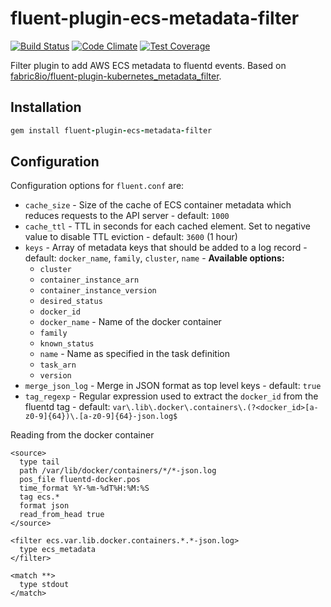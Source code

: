 # fluent-plugin-ecs-metadata-filter

[![Build Status](https://travis-ci.org/michaelgruber/fluent-plugin-ecs-metadata-filter.svg?branch=master)](https://travis-ci.org/michaelgruber/fluent-plugin-ecs-metadata-filter)
[![Code Climate](https://codeclimate.com/github/michaelgruber/fluent-plugin-ecs-metadata-filter/badges/gpa.svg)](https://codeclimate.com/github/michaelgruber/fluent-plugin-ecs-metadata-filter)
[![Test Coverage](https://codeclimate.com/github/michaelgruber/fluent-plugin-ecs-metadata-filter/badges/coverage.svg)](https://codeclimate.com/github/michaelgruber/fluent-plugin-ecs-metadata-filter/coverage)

Filter plugin to add AWS ECS metadata to fluentd events. Based on [fabric8io/fluent-plugin-kubernetes_metadata_filter](https://github.com/fabric8io/fluent-plugin-kubernetes_metadata_filter).

## Installation

```ruby
gem install fluent-plugin-ecs-metadata-filter
```

## Configuration

Configuration options for `fluent.conf` are:

* `cache_size`     - Size of the cache of ECS container metadata which reduces requests to the API server  - default: `1000`
* `cache_ttl`      - TTL in seconds for each cached element. Set to negative value to disable TTL eviction - default: `3600` (1 hour)
* `keys`           - Array of metadata keys that should be added to a log record                           - default: `docker_name`, `family`, `cluster`, `name` - **Available options:**
  + `cluster`
  + `container_instance_arn`
  + `container_instance_version`
  + `desired_status`
  + `docker_id`
  + `docker_name`                - Name of the docker container
  + `family`
  + `known_status`
  + `name`                       - Name as specified in the task definition
  + `task_arn`
  + `version`
* `merge_json_log` - Merge in JSON format as top level keys                                                - default: `true`
* `tag_regexp`     - Regular expression used to extract the `docker_id` from the fluentd tag               - default: `var\.lib\.docker\.containers\.(?<docker_id>[a-z0-9]{64})\.[a-z0-9]{64}-json.log$`

Reading from the docker container 

```
<source>
  type tail
  path /var/lib/docker/containers/*/*-json.log
  pos_file fluentd-docker.pos
  time_format %Y-%m-%dT%H:%M:%S
  tag ecs.*
  format json
  read_from_head true
</source>

<filter ecs.var.lib.docker.containers.*.*-json.log>
  type ecs_metadata
</filter>

<match **>
  type stdout
</match>
```
